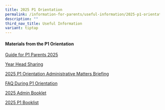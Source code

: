 ```yaml
---
title: 2025 P1 Orientation
permalink: /information-for-parents/useful-information/2025-p1-orientation/
description: ""
third_nav_title: Useful Information
variant: tiptap
---
```

<h4><strong>Materials from the P1 Orientation</strong></h4>
<p><a href="https://go.gov.sg/guide-for-p1-parents-2025" rel="noopener nofollow" target="_blank">Guide for P1 Parents 2025</a>
</p>
<p><a href="https://go.gov.sg/year-head-sharing" rel="noopener nofollow" target="_blank">Year Head Sharing</a>
</p>
<p><a href="https://go.gov.sg/p1-orientation-admin-briefing-slide" rel="noopener nofollow" target="_blank">2025 P1 Orientation Administrative Matters Briefing</a>
</p>
<p><a href="https://go.gov.sg/faq-during-p1-orientation" rel="noopener nofollow" target="_blank">FAQ During P1 Orientation</a>
</p>
<p><a href="https://go.gov.sg/2025-admin-booklet" rel="noopener nofollow" target="_blank">2025 Admin Booklet</a>
</p>
<p><a href="https://go.gov.sg/czps-p1-booklist" rel="noopener nofollow" target="_blank">2025 P1 Booklist</a>
</p>
<p></p>